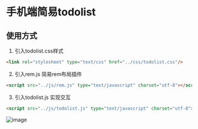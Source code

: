 # 手机端简易todolist
## 使用方式
1. 引入todolist.css样式

  ```html
  <link rel="stylesheet" type="text/css" href="../css/todolist.css"/>
  ```

2. 引入rem.js 简易rem布局插件

  ```html
  <script src="../js/rem.js" type="text/javascript" charset="utf-8"></script>
  ```

3. 引入todolist.js 实现交互

  ```html
  <script src="../js/todolist.js" type="text/javascript" charset="utf-8"></script>
  ```

![image](https://user-images.githubusercontent.com/49929946/128953809-24046a33-1f49-4d76-8b37-4fc8ed2d1519.png)
